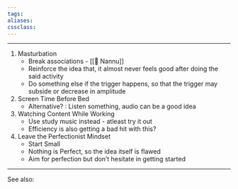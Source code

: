 ```yaml
---
tags: 
aliases:
cssclass: 
---
```

---
1. Masturbation
	- Break associations - [[👤 Nannu]]
	- Reinforce the idea that, it almost never feels good after doing the said activity
	- Do something else if the trigger happens, so that the trigger may subside or decrease in amplitude
2. Screen Time Before Bed
	- Alternative? : Listen something, audio can be a good idea
3. Watching Content While Working
	- Use study music instead - atleast try it out
	- Efficiency is also getting a bad hit with this?
4. Leave the Perfectionist Mindset
	- Start Small
	- Nothing is Perfect, so the idea itself is flawed
	- Aim for perfection but don’t hesitate in getting started

---

See also:



